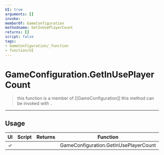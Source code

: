 ```yaml
---
UI: true
arguments: []
invoke: .
memberOf: GameConfiguration
methodname: GetInUsePlayerCount
returns: []
script: false
tags:
- GameConfiguration/_function
- function/UI
---
```

# GameConfiguration.GetInUsePlayerCount
> this function is a member of [[GameConfiguration]]
> this method can be invoked with `.`
-----
## Usage
|  UI | Script | Returns | Function | Arguments |
|:---:|:------:|-------:|:--------:|:---------|
|✓| ||GameConfiguration.GetInUsePlayerCount||
